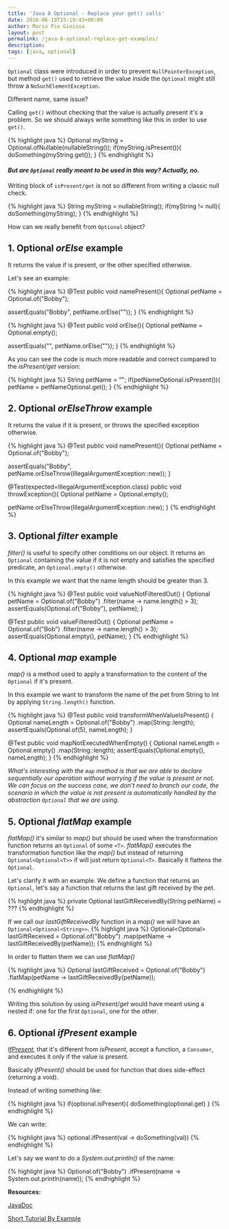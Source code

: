 ```yaml
---
title: 'Java 8 Optional - Replace your get() calls'
date: 2016-06-19T15:19:43+00:00
author: Mario Pio Gioiosa
layout: post
permalink: /java-8-optional-replace-get-examples/
description:
tags: [java, optional]
---
```

`Optional` class were introduced in order to prevent `NullPointerException`, but method `get()` used to retrieve the value inside the `Optional` might still throw a `NoSuchElementException`.

Different name, same issue?

Calling `get()` without checking that the value is actually present it's a problem. So we should always write something like this in order to use `get()`.

{% highlight java %}
Optional<String> myString = Optional.ofNullable(nullableString());
   if(myString.isPresent()){
       doSomething(myString.get());
   }
{% endhighlight %}

#### *But are `Optional` really meant to be used in this way? Actually, no.*

Writing block of `isPresent/get` is not so different from writing a classic null check.

{% highlight java %}
String myString = nullableString();
   if(myString != null){
       doSomething(myString);
   }
{% endhighlight %}

How can we really benefit from `Optional` object?

## 1. Optional _orElse_ example
It returns the value if is present, or the other specified otherwise.

Let's see an example:

{% highlight java %}
@Test
public void namePresent(){
  Optional<String> petName = Optional.of("Bobby");

  assertEquals("Bobby", petName.orElse(""));
}
{% endhighlight %}


{% highlight java %}
@Test
public void orElse(){
  Optional<String> petName = Optional.empty();

  assertEquals("", petName.orElse(""));
}
{% endhighlight %}

As you can see the code is much more readable and correct compared to the _isPresent/get_ version:

{% highlight java %}
String petName = "";
if(petNameOptional.isPresent()){
    petName = petNameOptional.get();
}
{% endhighlight %}

## 2. Optional _orElseThrow_ example
It returns the value if it is present, or throws the specified exception otherwise.

{% highlight java %}
@Test
public void namePresent(){
  Optional<String> petName = Optional.of("Bobby");

  assertEquals("Bobby", petName.orElseThrow(IllegalArgumentException::new));
}

@Test(expected=IllegalArgumentException.class)
public void throwException(){
  Optional<String> petName = Optional.empty();

  petName.orElseThrow(IllegalArgumentException::new);
}
{% endhighlight %}

## 3. Optional _filter_ example
_filter()_ is useful to specify other conditions on our object. 
It returns an `Optional` containing the value if it is not empty and satisfies the specified predicate, an `Optional.empty()` otherwise.

In this example we want that the name length should be greater than 3.

{% highlight java %}
@Test
public void valueNotFilteredOut()
{
  Optional<String> petName = Optional.of("Bobby")
                                     .filter(name -> name.length() > 3);
  assertEquals(Optional.of("Bobby"), petName);
}

@Test
public void valueFilteredOut()
{
  Optional<String> petName = Optional.of("Bob")
                                     .filter(name -> name.length() > 3);
  assertEquals(Optional.empty(), petName);
}
{% endhighlight %}

## 4. Optional _map_ example
_map()_ is a method used to apply a transformation to the content of the `Optional` if it's present. 

In this example we want to transform the name of the pet from String to Int by applying `String.length()` function.

{% highlight java %}
@Test
public void transformWhenValueIsPresent()
{
  Optional<Integer> nameLength = Optional.of("Bobby")
                                         .map(String::length);
  assertEquals(Optional.of(5), nameLength);
}

@Test
public void mapNotExecutedWhenEmpty()
{
  Optional<Integer> nameLength = Optional.<String>empty()
                                         .map(String::length);
  assertEquals(Optional.empty(), nameLength);
}
{% endhighlight %}

*What's interesting with the `map` method is that we are able to declare sequentially our operation without worrying 
if the value is present or not. We can focus on the success case, we don't need to branch our code, the scenario in
which the value is not present is automatically handled by the abstraction `Optional` that we are using.*

## 5. Optional _flatMap_ example

_flatMap()_ it's similar to _map()_ but should be used when the transformation function returns an `Optional` of some `<T>`.
_flatMap()_ executes the transformation function like the _map()_ but instead of returning `Optional<Optional<T>>` if will just return `Optional<T>`.
Basically it flattens the `Optional`.

Let's clarify it with an example. We define a function that returns an `Optional`, let's say a function
that returns the last gift received by the pet.

{% highlight java %}
private Optional<String> lastGiftReceivedBy(String petName) = ???
{% endhighlight %}

If we call our _lastGiftReceivedBy_ function in a _map()_ we will have an `Optional<Optional<String>>`.
{% highlight java %}
Optional<Optional<String>> lastGiftReceived = Optional.of("Bobby")
                                                      .map(petName -> lastGiftReceivedBy(petName));
{% endhighlight %}

In order to flatten them we can use _flatMap()_

{% highlight java %}
Optional<String> lastGiftReceived = Optional.of("Bobby")
                                            .flatMap(petName -> lastGiftReceivedBy(petName));

{% endhighlight %}

Writing this solution by using _isPresent/get_ would have meant using a nested if: one for the first
`Optional`, one for the other. 

## 6. Optional _ifPresent_ example

_[IfPresent](https://docs.oracle.com/javase/8/docs/api/java/util/Optional.html#ifPresent-java.util.function.Consumer-)_, that it's different from _isPresent_, accept a function, a `Consumer`, and executes it only if the value is present. 

Basically _ifPresent()_ should be used for function that does side-effect (returning a void).

Instead of writing something like:

{% highlight java %}
if(optional.isPresent){
  doSomething(optional.get)
}
{% endhighlight %}

We can write:

{% highlight java %}
optional.ifPresent(val -> doSomething(val))
{% endhighlight %}

Let's say we want to do a _System.out.println()_ of the name:

{% highlight java %}
Optional.of("Bobby")
        .ifPresent(name -> System.out.println(name));
{% endhighlight %}

**Resources:**

[JavaDoc](https://docs.oracle.com/javase/8/docs/api/java/util/Optional.html)

[Short Tutorial By Example](http://www.javaspecialists.eu/archive/Issue238.html)
